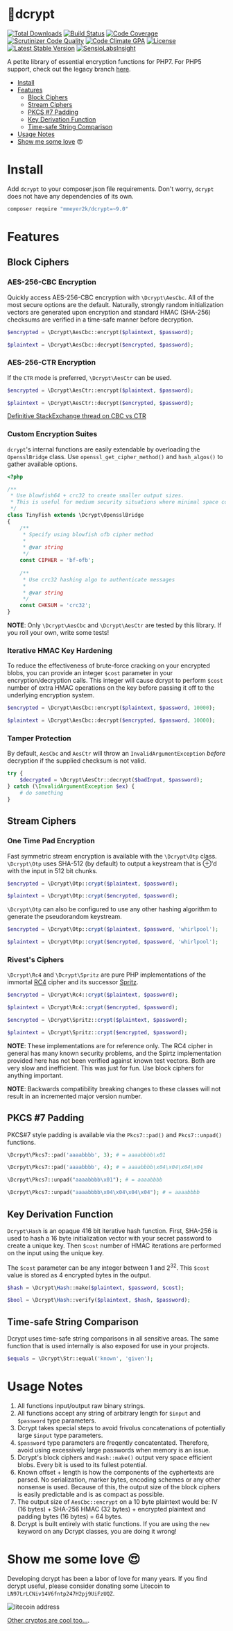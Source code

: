 :closed_lock_with_key:dcrypt
======
[![Total Downloads](https://poser.pugx.org/mmeyer2k/dcrypt/downloads)](https://packagist.org/packages/mmeyer2k/dcrypt)
[![Build Status](https://travis-ci.org/mmeyer2k/dcrypt.png)](https://travis-ci.org/mmeyer2k/dcrypt)
[![Code Coverage](https://scrutinizer-ci.com/g/mmeyer2k/dcrypt/badges/coverage.png?b=master)](https://scrutinizer-ci.com/g/mmeyer2k/dcrypt/?branch=master)
[![Scrutinizer Code Quality](https://scrutinizer-ci.com/g/mmeyer2k/dcrypt/badges/quality-score.png?b=master)](https://scrutinizer-ci.com/g/mmeyer2k/dcrypt/?branch=master)
[![Code Climate GPA](https://codeclimate.com/github/mmeyer2k/dcrypt/badges/gpa.svg)](https://codeclimate.com/github/mmeyer2k/dcrypt)
[![License](https://poser.pugx.org/mmeyer2k/dcrypt/license.svg)](https://packagist.org/packages/mmeyer2k/dcrypt)
[![Latest Stable Version](https://poser.pugx.org/mmeyer2k/dcrypt/version)](https://packagist.org/packages/mmeyer2k/dcrypt)
[![SensioLabsInsight](https://insight.sensiolabs.com/projects/c48adefc-874e-4d14-88dc-05f7f407f968/mini.png)](https://insight.sensiolabs.com/projects/c48adefc-874e-4d14-88dc-05f7f407f968)

A petite library of essential encryption functions for PHP7.
For PHP5 support, check out the legacy branch [here](https://github.com/mmeyer2k/dcrypt/tree/4.0.2).

- [Install](#install)
- [Features](#features)
  - [Block Ciphers](#block-ciphers)
  - [Stream Ciphers](#stream-ciphers)
  - [PKCS #7 Padding](#pkcs-7-padding)
  - [Key Derivation Function](#key-derivation-function)
  - [Time-safe String Comparison](#time-safe-string-comparison)
- [Usage Notes](#usage-notes)
- [Show me some love](#show-me-some-love-heart_eyes) :heart_eyes:

# Install
Add `dcrypt` to your composer.json file requirements.
Don't worry, `dcrypt` does not have any dependencies of its own.
```bash
composer require "mmeyer2k/dcrypt=~9.0"
```

# Features
## Block Ciphers
### AES-256-CBC Encryption
Quickly access AES-256-CBC encryption with `\Dcrypt\AesCbc`.
All of the most secure options are the default. 
Naturally, strongly random initialization vectors are generated upon encryption and standard HMAC (SHA-256) checksums are verified in a time-safe manner before decryption.
```php
$encrypted = \Dcrypt\AesCbc::encrypt($plaintext, $password);

$plaintext = \Dcrypt\AesCbc::decrypt($encrypted, $password);
```

### AES-256-CTR Encryption
If the `CTR` mode is preferred, `\Dcrypt\AesCtr` can be used.
```php
$encrypted = \Dcrypt\AesCtr::encrypt($plaintext, $password);

$plaintext = \Dcrypt\AesCtr::decrypt($encrypted, $password);
```
[Definitive StackExchange thread on CBC vs CTR](https://security.stackexchange.com/questions/27776/block-chaining-modes-to-avoid/27780#27780)

### Custom Encryption Suites
`dcrypt`'s internal functions are easily extendable by overloading the `OpensslBridge` class. 
Use `openssl_get_cipher_method()` and `hash_algos()` to gather available options.

```php
<?php

/**
 * Use blowfish64 + crc32 to create smaller output sizes. 
 * This is useful for medium security situations where minimal space consumption is important.
 */
class TinyFish extends \Dcrypt\OpensslBridge 
{
    /**
     * Specify using blowfish ofb cipher method
     *
     * @var string
     */
    const CIPHER = 'bf-ofb';
    
    /**
     * Use crc32 hashing algo to authenticate messages
     *
     * @var string
     */
    const CHKSUM = 'crc32';
}
```

**NOTE**:
Only `\Dcrypt\AesCbc` and `\Dcrypt\AesCtr` are tested by this library. If you roll your own, write some tests!

### Iterative HMAC Key Hardening
To reduce the effectiveness of brute-force cracking on your encrypted blobs, you can provide an integer `$cost` parameter in your encryption/decryption calls. 
This integer will cause dcrypt to perform `$cost` number of extra HMAC operations on the key before passing it off to the underlying encryption system.
```php
$encrypted = \Dcrypt\AesCbc::encrypt($plaintext, $password, 10000);

$plaintext = \Dcrypt\AesCbc::decrypt($encrypted, $password, 10000);
```

### Tamper Protection
By default, `AesCbc` and `AesCtr` will throw an `InvalidArgumentException` 
*before* decryption if the supplied checksum is not valid.
```php
try {
    $decrypted = \Dcrypt\AesCtr::decrypt($badInput, $password);
} catch (\InvalidArgumentException $ex) {
    # do something
}
```

## Stream Ciphers

### One Time Pad Encryption
Fast symmetric stream encryption is available with the `\Dcrypt\Otp` class.
`\Dcrypt\Otp` uses SHA-512 (by default) to output a keystream that is ⊕'d with the input in 512 bit chunks. 
```php
$encrypted = \Dcrypt\Otp::crypt($plaintext, $password);

$plaintext = \Dcrypt\Otp::crypt($encrypted, $password);
```

`\Dcrypt\Otp` can also be configured to use any other hashing algorithm to generate the
pseudorandom keystream.
```php
$encrypted = \Dcrypt\Otp::crypt($plaintext, $password, 'whirlpool');

$plaintext = \Dcrypt\Otp::crypt($encrypted, $password, 'whirlpool');
```

### Rivest's Ciphers
`\Dcrypt\Rc4` and `\Dcrypt\Spritz` are pure PHP implementations of the immortal [RC4](https://en.wikipedia.org/wiki/RC4) cipher and its successor [Spritz](https://people.csail.mit.edu/rivest/pubs/RS14.pdf).
```php
$encrypted = \Dcrypt\Rc4::crypt($plaintext, $password);

$plaintext = \Dcrypt\Rc4::crypt($encrypted, $password);
```
```php
$encrypted = \Dcrypt\Spritz::crypt($plaintext, $password);

$plaintext = \Dcrypt\Spritz::crypt($encrypted, $password);
```

**NOTE**: 
These implementations are for reference only. 
The RC4 cipher in general has many known security problems, and the Spirtz implementation provided here has not been verified against known test vectors. 
Both are very slow and inefficient. 
This was just for fun. 
Use block ciphers for anything important.

**NOTE**: 
Backwards compatibility breaking changes to these classes will not result in an incremented major version number.

## PKCS #7 Padding
PKCS#7 style padding is available via the `Pkcs7::pad()` and `Pkcs7::unpad()` functions.
```php
\Dcrpyt\Pkcs7::pad('aaaabbbb', 3); # = aaaabbbb\x01

\Dcrpyt\Pkcs7::pad('aaaabbbb', 4); # = aaaabbbb\x04\x04\x04\x04
```

```php
\Dcrpyt\Pkcs7::unpad("aaaabbbb\x01"); # = aaaabbbb

\Dcrpyt\Pkcs7::unpad("aaaabbbb\x04\x04\x04\x04"); # = aaaabbbb
```

## Key Derivation Function
`Dcrypt\Hash` is an opaque 416 bit iterative hash function. 
First, SHA-256 is used to hash a 16 byte initialization vector with your secret password to create a unique key.
Then `$cost` number of HMAC iterations are performed on the input using the unique key.

The `$cost` parameter can be any integer between 1 and 2<sup>32</sup>. This
`$cost` value is stored as 4 encrypted bytes in the output.

```php
$hash = \Dcrypt\Hash::make($plaintext, $password, $cost);

$bool = \Dcrypt\Hash::verify($plaintext, $hash, $password);
```

## Time-safe String Comparison
Dcrypt uses time-safe string comparisons in all sensitive areas. The same function that is used internally is also exposed for use in your projects.
```php
$equals = \Dcrypt\Str::equal('known', 'given');
```

# Usage Notes
1. All functions input/output raw binary strings.
1. All functions accept any string of arbitrary length for `$input` and `$password` type parameters.
  1. Dcrypt takes special steps to avoid frivolus concatenations of potentially large `$input` type parameters.
  1. `$password` type parameters are freqently concatentated. Therefore, avoid using excessively large passwords when memory is an issue.
1. Dcrypt's block ciphers and `Hash::make()` output very space efficient blobs. Every bit is used to its fullest potential. 
  1. Known offset + length is how the components of the cyphertexts are parsed. No serialization, marker bytes, encoding schemes or any other nonsense is used. Because of this, the output size of the block ciphers is easily predictable and is as compact as possible.
  1. The output size of `AesCbc::encrypt` on a 10 byte plaintext would be: IV (16 bytes) + SHA-256 HMAC (32 bytes) + encrypted plaintext and padding bytes (16 bytes) = 64 bytes.
1. Dcrypt is built entirely with static functions. If you are using the `new` keyword on any Dcrypt classes, you are doing it wrong!

# Show me some love :heart_eyes:
Developing dcrypt has been a labor of love for many years. 
If you find dcrypt useful, please consider donating some Litecoin to `LN97LrLCNiv14V6fntp247H2pj9UiFzUQZ`.
 
 ![litecoin address](https://rawgit.com/mmeyer2k/dcrypt/master/litecoin.png)

 [Other cryptos are cool too...](https://freewallet.org/id/1f01979d/ltc/).
